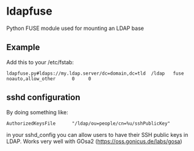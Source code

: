 # ldapfuse
Python FUSE module used for mounting an LDAP base

## Example

Add this to your /etc/fstab:

    ldapfuse.py#ldaps://my.ldap.server/dc=domain,dc=tld  /ldap   fuse    noauto,allow_other      0     0

## sshd configuration
By doing something like:

    AuthorizedKeysFile      "/ldap/ou=people/cn=%u/sshPublicKey"

in your sshd_config you can allow users to have their SSH public keys in LDAP. Works very well with GOsa2 (https://oss.gonicus.de/labs/gosa)
